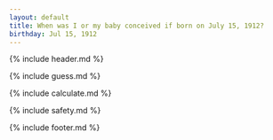 ```yaml
---
layout: default
title: When was I or my baby conceived if born on July 15, 1912?
birthday: Jul 15, 1912
---
```


{% include header.md %}

{% include guess.md %}

{% include calculate.md %}

{% include safety.md %}

{% include footer.md %}



